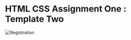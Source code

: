 # HTML CSS Assignment One : Template Two
![Registration](https://github.com/user-attachments/assets/b19c27ab-dcc0-49c3-955e-b5dd7748b89e)
